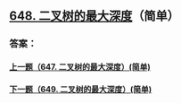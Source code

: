 ## [648. 二叉树的最大深度](https://leetcode-cn.com/problems/merge-two-sorted-lists/)（简单）





### 答案：



#### [上一题（647. 二叉树的最大深度）(简单)](https://github.com/sdwwld/leetCode/blob/master/src/main/java/com/wld/java/leetcode/leetCode0647.md)

#### [下一题（649. 二叉树的最大深度）(简单)](https://github.com/sdwwld/leetCode/blob/master/src/main/java/com/wld/java/leetcode/leetCode0649.md)